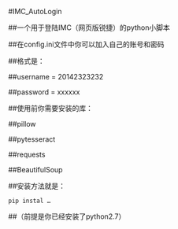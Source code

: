 #IMC_AutoLogin

##一个用于登陆IMC（网页版锐捷）的python小脚本

##在config.ini文件中你可以加入自己的账号和密码

##格式是：

##username = 20142323232

##password = xxxxxx

##使用前你需要安装的库：

##pillow

##pytesseract

##requests

##BeautifulSoup

##安装方法就是：

`pip instal …`

##（前提是你已经安装了python2.7）
